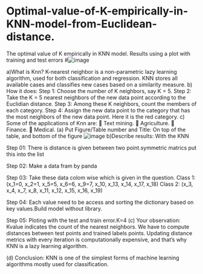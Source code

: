 # Optimal-value-of-K-empirically-in-KNN-model-from-Euclidean-distance.
The optimal value of K empirically in KNN model. Results  using  a  plot  with  training  and  test  errors
#![image](https://user-images.githubusercontent.com/29955878/192118413-e7f90aa7-e541-4e0e-97bd-b02f941d6ada.png)

a)What is Knn? K-nearest neighbor is a non-parametric lazy learning algorithm, used for both
classification and regression. KNN stores all available cases and classifies new cases based on a similarity
measure.
b) How it does:
Step 1: Choose the number of K neighbors, say K = 5.
Step 2: Take the K = 5 nearest neighbors of the new data point according to the Euclidian distance.
Step 3: Among these K neighbors, count the members of each category.
Step 4: Assign the new data point to the category that has the most neighbors of the new data point.
Here it is the red category.
c) Some of the applications of Knn are:
 Text mining.
 Agriculture.
 Finance.
 Medical.
(a) Put Figure/Table number and Title: On top of the table, and
bottom of the figure
![image](https://user-images.githubusercontent.com/29955878/192118445-80c4ec55-21be-440a-a8cc-18605ea6da8a.png)
b)Describe results: With the KNN

Step 01: There is distance is given between two point.symmetric matrics put this into the list

Step 02: Make a data fram by panda

Step 03: Take these data colom wise which is given in the question.
Class 1: (x_1=0, x_2=1, x_5=5, x_6=6, x_9=7, x_10, x_13, x_14, x_17, x_18)
Class 2: (x_3, x_4, x_7, x_8, x_11, x_12, x_15, x_16, x_19)

Step 04: Each value need to be access and sorting the dictionary based on key values.Build model
without library.

Step 05: Ploting with the test and train error.K=4
(c) Your observation: Kvalue indicates the count of the nearest neighbors. We have to compute
distances between test points and trained labels points. Updating distance metrics with every iteration
is computationally expensive, and that’s why KNN is a lazy learning algorithm.

(d) Conclusion: KNN is one of the simplest forms of machine learning algorithms mostly used for
classification.
